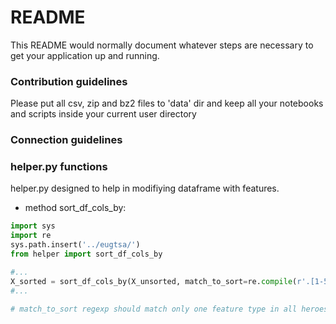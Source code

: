# README #

This README would normally document whatever steps are necessary to get your application up and running.

### Contribution guidelines ###

Please put all csv, zip and bz2 files to 'data' dir and keep all your notebooks and scripts inside your current user directory

### Connection guidelines ###

### helper.py functions ###

helper.py designed to help in modifiying dataframe with features.

* method sort_df_cols_by:
```python
import sys
import re
sys.path.insert('../eugtsa/')
from helper import sort_df_cols_by

#...
X_sorted = sort_df_cols_by(X_unsorted, match_to_sort=re.compile(r'.[1-5]_xp'))
#...

# match_to_sort regexp should match only one feature type in all heroes
```
